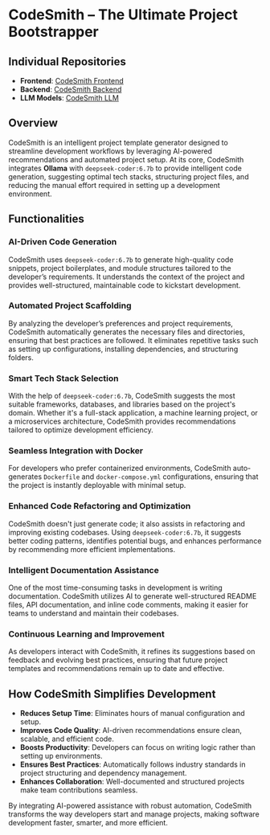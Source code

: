 # CodeSmith – The Ultimate Project Bootstrapper

## Individual Repositories
- **Frontend**: [CodeSmith Frontend](https://github.com/4xK0FFEE/codesmith-frontend)
- **Backend**: [CodeSmith Backend](https://github.com/4xK0FFEE/codesmith-backend)
- **LLM Models**: [CodeSmith LLM](https://github.com/4xK0FFEE/codesmith-llm)

## Overview
CodeSmith is an intelligent project template generator designed to streamline development workflows by leveraging AI-powered recommendations and automated project setup. At its core, CodeSmith integrates **Ollama** with `deepseek-coder:6.7b` to provide intelligent code generation, suggesting optimal tech stacks, structuring project files, and reducing the manual effort required in setting up a development environment.

## Functionalities
### AI-Driven Code Generation
CodeSmith uses `deepseek-coder:6.7b` to generate high-quality code snippets, project boilerplates, and module structures tailored to the developer’s requirements. It understands the context of the project and provides well-structured, maintainable code to kickstart development.

### Automated Project Scaffolding
By analyzing the developer’s preferences and project requirements, CodeSmith automatically generates the necessary files and directories, ensuring that best practices are followed. It eliminates repetitive tasks such as setting up configurations, installing dependencies, and structuring folders.

### Smart Tech Stack Selection
With the help of `deepseek-coder:6.7b`, CodeSmith suggests the most suitable frameworks, databases, and libraries based on the project's domain. Whether it's a full-stack application, a machine learning project, or a microservices architecture, CodeSmith provides recommendations tailored to optimize development efficiency.

### Seamless Integration with Docker
For developers who prefer containerized environments, CodeSmith auto-generates `Dockerfile` and `docker-compose.yml` configurations, ensuring that the project is instantly deployable with minimal setup.

### Enhanced Code Refactoring and Optimization
CodeSmith doesn't just generate code; it also assists in refactoring and improving existing codebases. Using `deepseek-coder:6.7b`, it suggests better coding patterns, identifies potential bugs, and enhances performance by recommending more efficient implementations.

### Intelligent Documentation Assistance
One of the most time-consuming tasks in development is writing documentation. CodeSmith utilizes AI to generate well-structured README files, API documentation, and inline code comments, making it easier for teams to understand and maintain their codebases.

### Continuous Learning and Improvement
As developers interact with CodeSmith, it refines its suggestions based on feedback and evolving best practices, ensuring that future project templates and recommendations remain up to date and effective.

## How CodeSmith Simplifies Development
- **Reduces Setup Time**: Eliminates hours of manual configuration and setup.
- **Improves Code Quality**: AI-driven recommendations ensure clean, scalable, and efficient code.
- **Boosts Productivity**: Developers can focus on writing logic rather than setting up environments.
- **Ensures Best Practices**: Automatically follows industry standards in project structuring and dependency management.
- **Enhances Collaboration**: Well-documented and structured projects make team contributions seamless.

By integrating AI-powered assistance with robust automation, CodeSmith transforms the way developers start and manage projects, making software development faster, smarter, and more efficient.
